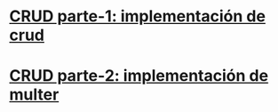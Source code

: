 # [CRUD parte-1: implementación de crud](https://github.com/Leandro-Mumbach/CRUD-parte-1/tree/crud-parte-1)
# [CRUD parte-2: implementación de multer](https://github.com/Leandro-Mumbach/CRUD-parte-1/tree/crud-parte-2)